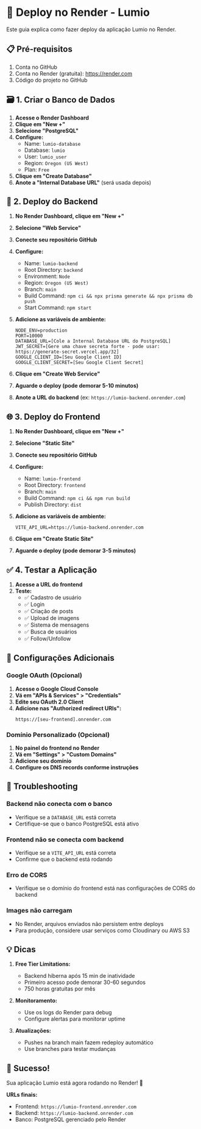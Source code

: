 # 🚀 Deploy no Render - Lumio

Este guia explica como fazer deploy da aplicação Lumio no Render.

## 📋 Pré-requisitos

1. Conta no GitHub
2. Conta no Render (gratuita): https://render.com
3. Código do projeto no GitHub

## 🗃️ 1. Criar o Banco de Dados

1. **Acesse o Render Dashboard**
2. **Clique em "New +"**
3. **Selecione "PostgreSQL"**
4. **Configure:**
   - Name: `lumio-database`
   - Database: `lumio`
   - User: `lumio_user`
   - Region: `Oregon (US West)`
   - Plan: `Free`
5. **Clique em "Create Database"**
6. **Anote a "Internal Database URL"** (será usada depois)

## 🔧 2. Deploy do Backend

1. **No Render Dashboard, clique em "New +"**
2. **Selecione "Web Service"**
3. **Conecte seu repositório GitHub**
4. **Configure:**

   - Name: `lumio-backend`
   - Root Directory: `backend`
   - Environment: `Node`
   - Region: `Oregon (US West)`
   - Branch: `main`
   - Build Command: `npm ci && npx prisma generate && npx prisma db push`
   - Start Command: `npm start`

5. **Adicione as variáveis de ambiente:**

   ```
   NODE_ENV=production
   PORT=10000
   DATABASE_URL=[Cole a Internal Database URL do PostgreSQL]
   JWT_SECRET=[Gere uma chave secreta forte - pode usar: https://generate-secret.vercel.app/32]
   GOOGLE_CLIENT_ID=[Seu Google Client ID]
   GOOGLE_CLIENT_SECRET=[Seu Google Client Secret]
   ```

6. **Clique em "Create Web Service"**
7. **Aguarde o deploy (pode demorar 5-10 minutos)**
8. **Anote a URL do backend** (ex: `https://lumio-backend.onrender.com`)

## 🌐 3. Deploy do Frontend

1. **No Render Dashboard, clique em "New +"**
2. **Selecione "Static Site"**
3. **Conecte seu repositório GitHub**
4. **Configure:**

   - Name: `lumio-frontend`
   - Root Directory: `frontend`
   - Branch: `main`
   - Build Command: `npm ci && npm run build`
   - Publish Directory: `dist`

5. **Adicione as variáveis de ambiente:**

   ```
   VITE_API_URL=https://lumio-backend.onrender.com
   ```

6. **Clique em "Create Static Site"**
7. **Aguarde o deploy (pode demorar 3-5 minutos)**

## ✅ 4. Testar a Aplicação

1. **Acesse a URL do frontend**
2. **Teste:**
   - ✅ Cadastro de usuário
   - ✅ Login
   - ✅ Criação de posts
   - ✅ Upload de imagens
   - ✅ Sistema de mensagens
   - ✅ Busca de usuários
   - ✅ Follow/Unfollow

## 🔧 Configurações Adicionais

### Google OAuth (Opcional)

1. **Acesse o Google Cloud Console**
2. **Vá em "APIs & Services" > "Credentials"**
3. **Edite seu OAuth 2.0 Client**
4. **Adicione nas "Authorized redirect URIs":**
   ```
   https://[seu-frontend].onrender.com
   ```

### Domínio Personalizado (Opcional)

1. **No painel do frontend no Render**
2. **Vá em "Settings" > "Custom Domains"**
3. **Adicione seu domínio**
4. **Configure os DNS records conforme instruções**

## 🐛 Troubleshooting

### Backend não conecta com o banco

- Verifique se a `DATABASE_URL` está correta
- Certifique-se que o banco PostgreSQL está ativo

### Frontend não se conecta com backend

- Verifique se a `VITE_API_URL` está correta
- Confirme que o backend está rodando

### Erro de CORS

- Verifique se o domínio do frontend está nas configurações de CORS do backend

### Images não carregam

- No Render, arquivos enviados não persistem entre deploys
- Para produção, considere usar serviços como Cloudinary ou AWS S3

## 💡 Dicas

1. **Free Tier Limitations:**

   - Backend hiberna após 15 min de inatividade
   - Primeiro acesso pode demorar 30-60 segundos
   - 750 horas gratuitas por mês

2. **Monitoramento:**

   - Use os logs do Render para debug
   - Configure alertas para monitorar uptime

3. **Atualizações:**
   - Pushes na branch main fazem redeploy automático
   - Use branches para testar mudanças

## 🎉 Sucesso!

Sua aplicação Lumio está agora rodando no Render! 🚀

**URLs finais:**

- Frontend: `https://lumio-frontend.onrender.com`
- Backend: `https://lumio-backend.onrender.com`
- Banco: PostgreSQL gerenciado pelo Render
